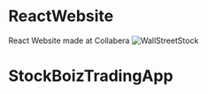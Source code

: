 # ReactWebsite
React Website made at Collabera
![WallStreetStock](https://untappedcities-wpengine.netdna-ssl.com/wp-content/uploads/2018/07/New-York-Stock-Exchange-Trading-Floor-Wall-Street-NYC_7.jpg)
# StockBoizTradingApp
